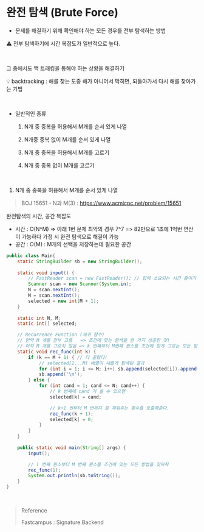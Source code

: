 # 완전 탐색 (Brute Force)

- 문제를 해결하기 위해 확인해야 하는 모든 경우를 전부 탐색하는 방법

:warning: 전부 탐색하기에 시간 복잡도가 일반적으로 높다.

<br/>

그 중에서도 백 트래킹을 통해야 하는 상황을 해결하기

:bulb: backtracking : 해를 찾는 도중 해가 아니어서 막히면, 되돌아가서 다시 해를 찾아가는 기법

<br/>

- 일반적인 종류

  1. N개 중 중복을 허용해서 M개를 순서 있게 나열
  2. N개중 중복 없이 M개를 순서 있게 나열

  3. N개 중 중복을 허용해서 M개를 고르기

  4. N개 중 중복 없이 M개를 고르기

<br/>

1. N개 중 중복을 허용해서 M개를 순서 있게 나열

>  BOJ 15651 - N과 M(3) : https://www.acmicpc.net/problem/15651

완전탐색의 시간, 공간 복잡도

- 시간 : O(N^M) => 아래 1번 문제 최악의 경우 7^7 => 82만으로 1초에 1억번 연산이 가능하다 가정 시 완전 탐색으로 해결이 가능
- 공간 : O(M) : M개의 선택을 저장하는데 필요한 공간

```java
public class Main{
    static StringBuilder sb = new StringBuilder();
    
    static void input() {
        // FastReader scan = new FastReader(); // 입력 소요되는 시간 줄이기 위함, 설명은 알고리즘 이외로 일단 생략
        Scanner scan = new Scanner(System.in);
        N = scan.nextInt();
        M = scan.nextInt();
        selected = new int[M + 1];
    }
    
	static int N, M;
    static int[] selected;

    // Recurrence Function (재귀 함수)
    // 만약 M 개를 전부 고름   => 조건에 맞는 탐색을 한 가지 성공한 것!
    // 아직 M 개를 고르지 않음 => k 번째부터 M번째 원소를 조건에 맞게 고르는 모든 방법을 시도한다.
    static void rec_func(int k) {
        if (k == M + 1) { // 다 골랐다!
            // selected[1...M] 배열이 새롭게 탐색된 결과
            for (int i = 1; i <= M; i++) sb.append(selected[i]).append(' ');
            sb.append('\n');
        } else {
            for (int cand = 1; cand <= N; cand++) {
                // k 번째에 cand 가 올 수 있으면
                selected[k] = cand;

                // k+1 번부터 M 번까지 잘 채워주는 함수를 호출해준다.
                rec_func(k + 1);
                selected[k] = 0;
            }
        }
    }
    
    public static void main(String[] args) {
        input();

        // 1 번째 원소부터 M 번째 원소를 조건에 맞는 모든 방법을 찾아줘
        rec_func(1);
        System.out.println(sb.toString());
    }
}
```

<br/>



























> Reference
>
> Fastcampus : Signature Backend